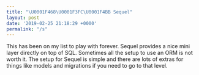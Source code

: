 ```yaml
---
title: "\U0001F468\U0001F3FC‍\U0001F4BB Sequel"
layout: post
date: '2019-02-25 21:18:29 +0000'
permalink: "/s"
---
```

 This has been on my list to play with forever.  Sequel provides a nice mini layer directly on top of SQL. Sometimes all the setup to use an ORM is not worth it. The setup for Sequel is simple and there are lots of extras for things like models and migrations if you need to go to that level.
